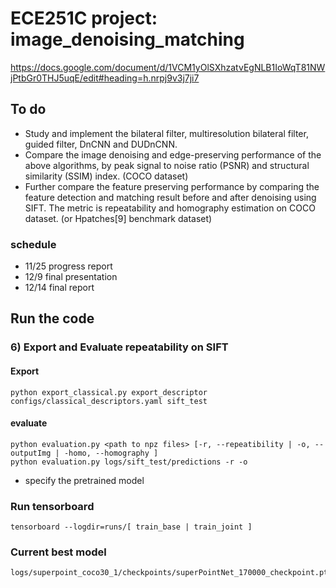 # ECE251C project: image_denoising_matching
https://docs.google.com/document/d/1VCM1yOlSXhzatvEgNLB1IoWqT81NWjPtbGr0THJ5uqE/edit#heading=h.nrpj9v3j7ji7

## To do
- Study and implement the bilateral filter, multiresolution bilateral filter, guided filter, DnCNN and DUDnCNN.
- Compare the image denoising and edge-preserving performance of the above algorithms, by peak signal to noise ratio (PSNR) and structural similarity (SSIM) index. (COCO dataset)
- Further compare the feature preserving performance by comparing the feature detection and matching result before and after denoising using SIFT. The metric is repeatability and homography estimation on COCO dataset. (or Hpatches[9] benchmark dataset)


### schedule
- 11/25 progress report
- 12/9 final presentation
- 12/14 final report

## Run the code


### 6) Export and Evaluate repeatability on SIFT
#### Export
```
python export_classical.py export_descriptor configs/classical_descriptors.yaml sift_test
```
#### evaluate
```
python evaluation.py <path to npz files> [-r, --repeatibility | -o, --outputImg | -homo, --homography ]
python evaluation.py logs/sift_test/predictions -r -o
```
- specify the pretrained model

### Run tensorboard
```
tensorboard --logdir=runs/[ train_base | train_joint ]
```

### Current best model
```
logs/superpoint_coco30_1/checkpoints/superPointNet_170000_checkpoint.pth.tar
```

